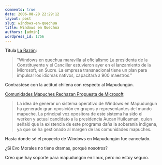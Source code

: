 ```yaml
---
comments: true
date: 2006-08-28 22:29:12
layout: post
slug: windows-en-quechua
title: Windows en Quechua
authors: [admin]
wordpress_id: 1756
---
```


Titula [La Razón](http://replay.web.archive.org/20071016211622/http://www.la-razon.com/versiones/20060826_005645/nota_250_324673.htm):


> "Windows en quechua maravilla al oficialismo La presidenta de la Constituyente y el Canciller estuvieron ayer en el lanzamiento de la Microsoft, en Sucre. La empresa transnacional tiene un plan para impulsar los idiomas nativos, capacitará a 900 maestros."

Contrastese con la actitud chilena con respecto al Mapudungún.

[Comunidades Mapuches Rechazan Propuesta de Microsoft](http://replay.web.archive.org/20071016211622/http://revista.serindigena.cl/props/public_html/?module=displaystory&story_id=767&format=html)


> La idea de generar un sistema operativo de Windows en Mapudungun ha generado gran oposición en grupos y representantes del mundo mapuche. La principal voz opositora de este sistema ha sido el werken y actual candidato a la presidencia Aucan Huilcaman, quien señaló que la existencia de este programa daña la soberanía indígena, ya que se ha gestionado al margen de las comunidades mapuches.


Hasta donde sé el proyecto de Windows en Mapudungún fue cancelado.

¿Si Evo Morales no tiene dramas, porqué nosotros?

Creo que hay soporte para mapudungún en linux, pero no estoy seguro.


